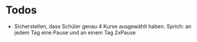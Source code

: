# Todos

* Sicherstellen, dass Schüler genau 4 Kurse ausgewählt haben. Sprich: an jedem Tag eine Pause und an einem Tag 2xPause